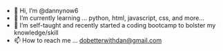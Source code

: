 - 👋 Hi, I’m @dannynow6
- 🌱 I’m currently learning ... python, html, javascript, css, and more... 
- 💞️ I’m self-taught and recently started a coding bootcamp to bolster my knowledge/skill 
- 📫 How to reach me ... dobetterwithdan@gmail.com 

<!---
dannynow6/dannynow6 is a ✨ special ✨ repository because its `README.md` (this file) appears on your GitHub profile.
You can click the Preview link to take a look at your changes.
--->
